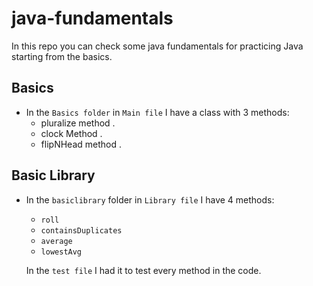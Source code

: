 # java-fundamentals
In this repo you can check some java fundamentals for practicing Java starting from the basics.

## Basics
- In the `Basics folder` in `Main file` I have a class with 3 methods:
  - pluralize method .
  - clock Method .
  - flipNHead method .

## Basic Library
- In the `basiclibrary` folder in `Library file` I have 4 methods:
    - `roll`
    - `containsDuplicates` 
    - `average` 
    - `lowestAvg`
  
  In the `test file` I had it to test every method in the code.
    